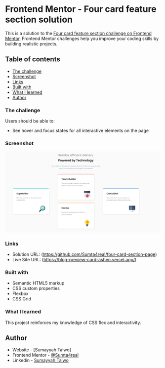 # Frontend Mentor - Four card feature section solution

This is a solution to the [Four card feature section challenge on Frontend Mentor](https://www.frontendmentor.io/challenges/four-card-feature-section-weK1eFYK). Frontend Mentor challenges help you improve your coding skills by building realistic projects. 

## Table of contents

  - [The challenge](#the-challenge)
  - [Screenshot](#screenshot)
  - [Links](#links)
  - [Built with](#built-with)
  - [What I learned](#what-i-learned)
- [Author](#author)

### The challenge

Users should be able to:

- See hover and focus states for all interactive elements on the page

### Screenshot

![](page-preview.PNG)

### Links

- Solution URL: (https://github.com/Sumta4real/four-card-section-page)
- Live Site URL: (https://blog-preview-card-ashen.vercel.app/)

### Built with

- Semantic HTML5 markup
- CSS custom properties
- Flexbox
- CSS Grid

### What I learned

This project reinforces my knowledge of CSS flex and interactivity. 

## Author

- Website - [Sumayyah Taiwo]
- Frontend Mentor - [@Sumta4real](https://www.frontendmentor.io/profile/@Sumta4real)
- Linkedin - [Sumayyah Taiwo](https://www.linkedin.com/in/sumayyah-taiwo/)










